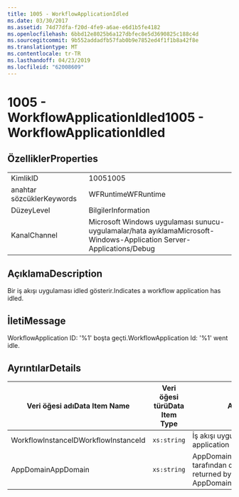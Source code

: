 ```yaml
---
title: 1005 - WorkflowApplicationIdled
ms.date: 03/30/2017
ms.assetid: 74d77dfa-f20d-4fe9-a6ae-e6d1b5fe4182
ms.openlocfilehash: 6bbd12e8025b6a127dbfec8e5d3690825c188c4d
ms.sourcegitcommit: 9b552addadfb57fab0b9e7852ed4f1f1b8a42f8e
ms.translationtype: MT
ms.contentlocale: tr-TR
ms.lasthandoff: 04/23/2019
ms.locfileid: "62008609"
---
```

# <a name="1005---workflowapplicationidled"></a><span data-ttu-id="c6983-102">1005 - WorkflowApplicationIdled</span><span class="sxs-lookup"><span data-stu-id="c6983-102">1005 - WorkflowApplicationIdled</span></span>
## <a name="properties"></a><span data-ttu-id="c6983-103">Özellikler</span><span class="sxs-lookup"><span data-stu-id="c6983-103">Properties</span></span>  
  
|||  
|-|-|  
|<span data-ttu-id="c6983-104">Kimlik</span><span class="sxs-lookup"><span data-stu-id="c6983-104">ID</span></span>|<span data-ttu-id="c6983-105">1005</span><span class="sxs-lookup"><span data-stu-id="c6983-105">1005</span></span>|  
|<span data-ttu-id="c6983-106">anahtar sözcükler</span><span class="sxs-lookup"><span data-stu-id="c6983-106">Keywords</span></span>|<span data-ttu-id="c6983-107">WFRuntime</span><span class="sxs-lookup"><span data-stu-id="c6983-107">WFRuntime</span></span>|  
|<span data-ttu-id="c6983-108">Düzey</span><span class="sxs-lookup"><span data-stu-id="c6983-108">Level</span></span>|<span data-ttu-id="c6983-109">Bilgiler</span><span class="sxs-lookup"><span data-stu-id="c6983-109">Information</span></span>|  
|<span data-ttu-id="c6983-110">Kanal</span><span class="sxs-lookup"><span data-stu-id="c6983-110">Channel</span></span>|<span data-ttu-id="c6983-111">Microsoft Windows uygulaması sunucu-uygulamalar/hata ayıklama</span><span class="sxs-lookup"><span data-stu-id="c6983-111">Microsoft-Windows-Application Server-Applications/Debug</span></span>|  
  
## <a name="description"></a><span data-ttu-id="c6983-112">Açıklama</span><span class="sxs-lookup"><span data-stu-id="c6983-112">Description</span></span>  
 <span data-ttu-id="c6983-113">Bir iş akışı uygulaması idled gösterir.</span><span class="sxs-lookup"><span data-stu-id="c6983-113">Indicates a workflow application has idled.</span></span>  
  
## <a name="message"></a><span data-ttu-id="c6983-114">İleti</span><span class="sxs-lookup"><span data-stu-id="c6983-114">Message</span></span>  
 <span data-ttu-id="c6983-115">WorkflowApplication ID: '%1' boşta geçti.</span><span class="sxs-lookup"><span data-stu-id="c6983-115">WorkflowApplication Id: '%1' went idle.</span></span>  
  
## <a name="details"></a><span data-ttu-id="c6983-116">Ayrıntılar</span><span class="sxs-lookup"><span data-stu-id="c6983-116">Details</span></span>  
  
|<span data-ttu-id="c6983-117">Veri öğesi adı</span><span class="sxs-lookup"><span data-stu-id="c6983-117">Data Item Name</span></span>|<span data-ttu-id="c6983-118">Veri öğesi türü</span><span class="sxs-lookup"><span data-stu-id="c6983-118">Data Item Type</span></span>|<span data-ttu-id="c6983-119">Açıklama</span><span class="sxs-lookup"><span data-stu-id="c6983-119">Description</span></span>|  
|--------------------|--------------------|-----------------|  
|<span data-ttu-id="c6983-120">WorkflowInstanceID</span><span class="sxs-lookup"><span data-stu-id="c6983-120">WorkflowInstanceId</span></span>|`xs:string`|<span data-ttu-id="c6983-121">İş akışı uygulama kimliği</span><span class="sxs-lookup"><span data-stu-id="c6983-121">The workflow application id</span></span>|  
|<span data-ttu-id="c6983-122">AppDomain</span><span class="sxs-lookup"><span data-stu-id="c6983-122">AppDomain</span></span>|`xs:string`|<span data-ttu-id="c6983-123">AppDomain.CurrentDomain.FriendlyName tarafından döndürülen dize.</span><span class="sxs-lookup"><span data-stu-id="c6983-123">The string returned by AppDomain.CurrentDomain.FriendlyName.</span></span>|
